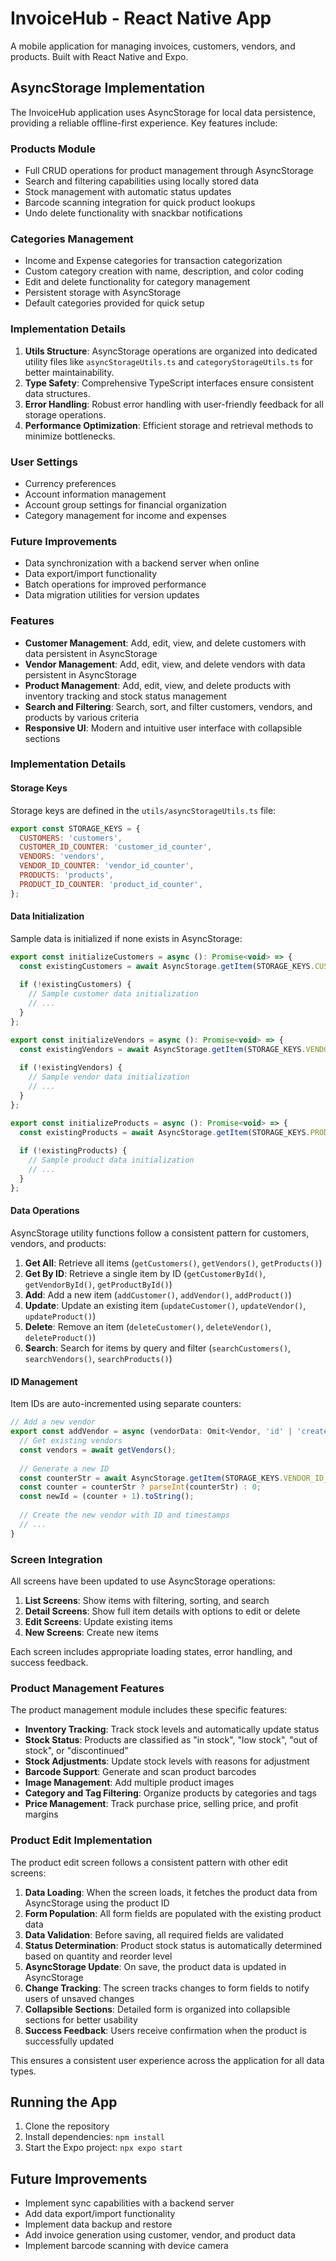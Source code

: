 # InvoiceHub - React Native App

A mobile application for managing invoices, customers, vendors, and products. Built with React Native and Expo.

## AsyncStorage Implementation

The InvoiceHub application uses AsyncStorage for local data persistence, providing a reliable offline-first experience. Key features include:

### Products Module
- Full CRUD operations for product management through AsyncStorage
- Search and filtering capabilities using locally stored data
- Stock management with automatic status updates
- Barcode scanning integration for quick product lookups
- Undo delete functionality with snackbar notifications

### Categories Management
- Income and Expense categories for transaction categorization
- Custom category creation with name, description, and color coding
- Edit and delete functionality for category management
- Persistent storage with AsyncStorage
- Default categories provided for quick setup

### Implementation Details
1. **Utils Structure**: AsyncStorage operations are organized into dedicated utility files like `asyncStorageUtils.ts` and `categoryStorageUtils.ts` for better maintainability.
2. **Type Safety**: Comprehensive TypeScript interfaces ensure consistent data structures.
3. **Error Handling**: Robust error handling with user-friendly feedback for all storage operations.
4. **Performance Optimization**: Efficient storage and retrieval methods to minimize bottlenecks.

### User Settings
- Currency preferences
- Account information management
- Account group settings for financial organization
- Category management for income and expenses

### Future Improvements
- Data synchronization with a backend server when online
- Data export/import functionality
- Batch operations for improved performance
- Data migration utilities for version updates

### Features

- **Customer Management**: Add, edit, view, and delete customers with data persistent in AsyncStorage
- **Vendor Management**: Add, edit, view, and delete vendors with data persistent in AsyncStorage
- **Product Management**: Add, edit, view, and delete products with inventory tracking and stock status management
- **Search and Filtering**: Search, sort, and filter customers, vendors, and products by various criteria
- **Responsive UI**: Modern and intuitive user interface with collapsible sections

### Implementation Details

#### Storage Keys

Storage keys are defined in the `utils/asyncStorageUtils.ts` file:

```javascript
export const STORAGE_KEYS = {
  CUSTOMERS: 'customers',
  CUSTOMER_ID_COUNTER: 'customer_id_counter',
  VENDORS: 'vendors',
  VENDOR_ID_COUNTER: 'vendor_id_counter',
  PRODUCTS: 'products',
  PRODUCT_ID_COUNTER: 'product_id_counter',
};
```

#### Data Initialization

Sample data is initialized if none exists in AsyncStorage:

```javascript
export const initializeCustomers = async (): Promise<void> => {
  const existingCustomers = await AsyncStorage.getItem(STORAGE_KEYS.CUSTOMERS);
  
  if (!existingCustomers) {
    // Sample customer data initialization
    // ...
  }
};

export const initializeVendors = async (): Promise<void> => {
  const existingVendors = await AsyncStorage.getItem(STORAGE_KEYS.VENDORS);
  
  if (!existingVendors) {
    // Sample vendor data initialization
    // ...
  }
};

export const initializeProducts = async (): Promise<void> => {
  const existingProducts = await AsyncStorage.getItem(STORAGE_KEYS.PRODUCTS);
  
  if (!existingProducts) {
    // Sample product data initialization
    // ...
  }
};
```

#### Data Operations

AsyncStorage utility functions follow a consistent pattern for customers, vendors, and products:

1. **Get All**: Retrieve all items (`getCustomers()`, `getVendors()`, `getProducts()`)
2. **Get By ID**: Retrieve a single item by ID (`getCustomerById()`, `getVendorById()`, `getProductById()`)
3. **Add**: Add a new item (`addCustomer()`, `addVendor()`, `addProduct()`)
4. **Update**: Update an existing item (`updateCustomer()`, `updateVendor()`, `updateProduct()`)
5. **Delete**: Remove an item (`deleteCustomer()`, `deleteVendor()`, `deleteProduct()`)
6. **Search**: Search for items by query and filter (`searchCustomers()`, `searchVendors()`, `searchProducts()`)

#### ID Management

Item IDs are auto-incremented using separate counters:

```javascript
// Add a new vendor
export const addVendor = async (vendorData: Omit<Vendor, 'id' | 'createdAt' | 'updatedAt'>): Promise<Vendor> => {
  // Get existing vendors
  const vendors = await getVendors();
  
  // Generate a new ID
  const counterStr = await AsyncStorage.getItem(STORAGE_KEYS.VENDOR_ID_COUNTER);
  const counter = counterStr ? parseInt(counterStr) : 0;
  const newId = (counter + 1).toString();
  
  // Create the new vendor with ID and timestamps
  // ...
}
```

### Screen Integration

All screens have been updated to use AsyncStorage operations:

1. **List Screens**: Show items with filtering, sorting, and search
2. **Detail Screens**: Show full item details with options to edit or delete
3. **Edit Screens**: Update existing items
4. **New Screens**: Create new items

Each screen includes appropriate loading states, error handling, and success feedback.

### Product Management Features

The product management module includes these specific features:

- **Inventory Tracking**: Track stock levels and automatically update status
- **Stock Status**: Products are classified as "in stock", "low stock", "out of stock", or "discontinued"
- **Stock Adjustments**: Update stock levels with reasons for adjustment
- **Barcode Support**: Generate and scan product barcodes
- **Image Management**: Add multiple product images
- **Category and Tag Filtering**: Organize products by categories and tags
- **Price Management**: Track purchase price, selling price, and profit margins

### Product Edit Implementation

The product edit screen follows a consistent pattern with other edit screens:

1. **Data Loading**: When the screen loads, it fetches the product data from AsyncStorage using the product ID
2. **Form Population**: All form fields are populated with the existing product data
3. **Data Validation**: Before saving, all required fields are validated
4. **Status Determination**: Product stock status is automatically determined based on quantity and reorder level
5. **AsyncStorage Update**: On save, the product data is updated in AsyncStorage
6. **Change Tracking**: The screen tracks changes to form fields to notify users of unsaved changes
7. **Collapsible Sections**: Detailed form is organized into collapsible sections for better usability
8. **Success Feedback**: Users receive confirmation when the product is successfully updated

This ensures a consistent user experience across the application for all data types.

## Running the App

1. Clone the repository
2. Install dependencies: `npm install`
3. Start the Expo project: `npx expo start`

## Future Improvements

- Implement sync capabilities with a backend server
- Add data export/import functionality
- Implement data backup and restore
- Add invoice generation using customer, vendor, and product data
- Implement barcode scanning with device camera 